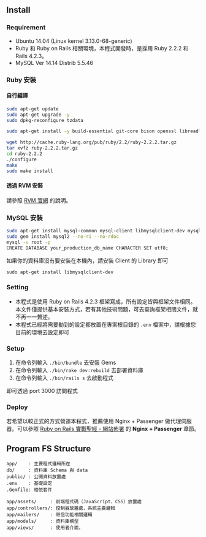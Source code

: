 ## Install

### Requirement

- Ubuntu 14.04 (Linux kernel 3.13.0-68-generic)
- Ruby 和 Ruby on Rails 相關環境，本程式開發時，是採用 Ruby 2.2.2 和 Rails 4.2.3。
- MySQL Ver 14.14 Distrib 5.5.46

### Ruby 安裝
#### 自行編譯
```bash
sudo apt-get update
sudo apt-get upgrade -y
sudo dpkg-reconfigure tzdata

sudo apt-get install -y build-essential git-core bison openssl libreadline6-dev curl zlib1g zlib1g-dev libssl-dev libyaml-dev libsqlite3-0 libsqlite3-dev sqlite3  autoconf libc6-dev libpcre3-dev curl libcurl4-nss-dev libxml2-dev libxslt-dev imagemagick nodejs libffi-dev

wget http://cache.ruby-lang.org/pub/ruby/2.2/ruby-2.2.2.tar.gz
tar xvfz ruby-2.2.2.tar.gz
cd ruby-2.2.2
./configure
make
sudo make install
```

#### 透過 RVM 安裝
請參照 [RVM 官網](https://rvm.io) 的說明。

### MySQL 安裝
```bash
sudo apt-get install mysql-common mysql-client libmysqlclient-dev mysql-server
sudo gem install mysql2 --no-ri --no-rdoc
mysql -u root -p
CREATE DATABASE your_production_db_name CHARACTER SET utf8;
```

如果你的資料庫沒有要安裝在本機內，請安裝 Client 的 Library 即可
```
sudo apt-get install libmysqlclient-dev
```

### Setting

- 本程式是使用 Ruby on Rails 4.2.3 框架寫成，所有設定皆與框架文件相同。本文件僅提供基本安裝方式，若有其他技術問題，可去查詢框架相關文件，就不再一一贅述。
- 本程式已經將需要動到的設定都放置在專案根目錄的 `.env` 檔案中，請根據您目前的環境去設定即可

### Setup

1. 在命令列輸入 `./bin/bundle` 去安裝 Gems
2. 在命令列輸入 `./bin/rake dev:rebuild` 去部署資料庫
3. 在命令列輸入 `./bin/rails s` 去啟動程式

即可透過 port 3000 訪問程式

### Deploy

若希望以較正式的方式營運本程式，推薦使用 Nginx + Passenger 做代理伺服器。可以參照 [Ruby on Rails 實戰聖經 - 網站佈署](https://ihower.tw/rails4/deployment.html) 的 **Nginx + Passenger** 章節。

## Program FS Structure

```
app/    : 主要程式邏輯所在
db/     : 資料庫 Schema 與 data
public/ : 公開資料放置處
.env    : 基礎設定
.Gemfile: 相依套件

app/assets/     : 前端程式碼（JavaScript、CSS）放置處
app/controllers/: 控制器放置處，系統主要邏輯
app/mailers/    : 寄信功能相關邏輯
app/models/     : 資料庫模型
app/views/      : 使用者介面，
```